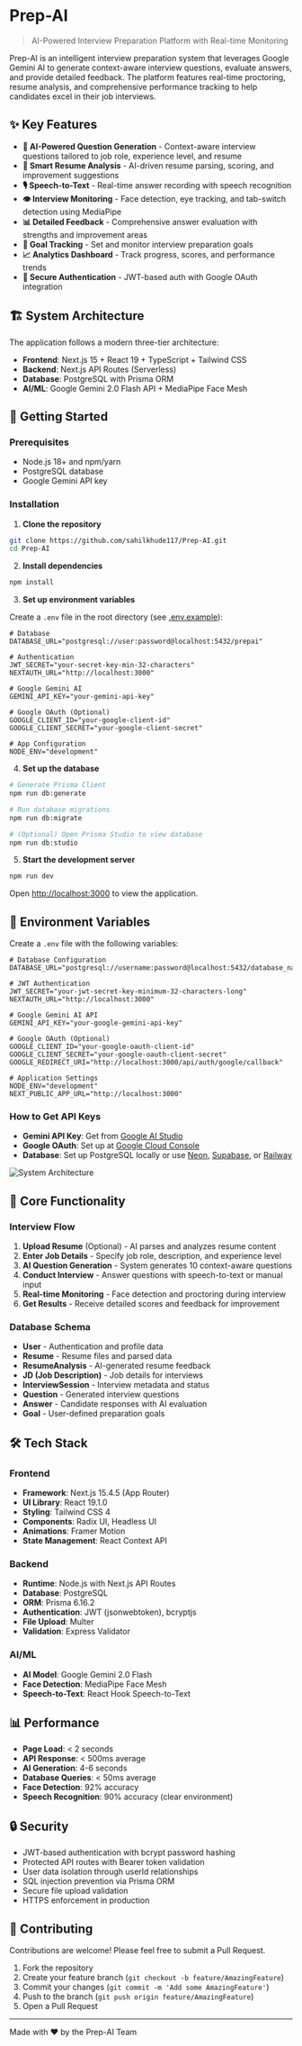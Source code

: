 # Prep-AI

> AI-Powered Interview Preparation Platform with Real-time Monitoring

Prep-AI is an intelligent interview preparation system that leverages Google Gemini AI to generate context-aware interview questions, evaluate answers, and provide detailed feedback. The platform features real-time proctoring, resume analysis, and comprehensive performance tracking to help candidates excel in their job interviews.

## ✨ Key Features

- **🤖 AI-Powered Question Generation** - Context-aware interview questions tailored to job role, experience level, and resume
- **📄 Smart Resume Analysis** - AI-driven resume parsing, scoring, and improvement suggestions
- **🎙️ Speech-to-Text** - Real-time answer recording with speech recognition
- **👁️ Interview Monitoring** - Face detection, eye tracking, and tab-switch detection using MediaPipe
- **📊 Detailed Feedback** - Comprehensive answer evaluation with strengths and improvement areas
- **🎯 Goal Tracking** - Set and monitor interview preparation goals
- **📈 Analytics Dashboard** - Track progress, scores, and performance trends
- **🔐 Secure Authentication** - JWT-based auth with Google OAuth integration

## 🏗️ System Architecture

The application follows a modern three-tier architecture:

- **Frontend**: Next.js 15 + React 19 + TypeScript + Tailwind CSS
- **Backend**: Next.js API Routes (Serverless)
- **Database**: PostgreSQL with Prisma ORM
- **AI/ML**: Google Gemini 2.0 Flash API + MediaPipe Face Mesh

## 🚀 Getting Started

### Prerequisites

- Node.js 18+ and npm/yarn
- PostgreSQL database
- Google Gemini API key

### Installation

1. **Clone the repository**
```bash
git clone https://github.com/sahilkhude117/Prep-AI.git
cd Prep-AI
```

2. **Install dependencies**
```bash
npm install
```

3. **Set up environment variables**

Create a `.env` file in the root directory (see [.env.example](#environment-variables)):

```env
# Database
DATABASE_URL="postgresql://user:password@localhost:5432/prepai"

# Authentication
JWT_SECRET="your-secret-key-min-32-characters"
NEXTAUTH_URL="http://localhost:3000"

# Google Gemini AI
GEMINI_API_KEY="your-gemini-api-key"

# Google OAuth (Optional)
GOOGLE_CLIENT_ID="your-google-client-id"
GOOGLE_CLIENT_SECRET="your-google-client-secret"

# App Configuration
NODE_ENV="development"
```

4. **Set up the database**
```bash
# Generate Prisma Client
npm run db:generate

# Run database migrations
npm run db:migrate

# (Optional) Open Prisma Studio to view database
npm run db:studio
```

5. **Start the development server**
```bash
npm run dev
```

Open [http://localhost:3000](http://localhost:3000) to view the application.

## 🔑 Environment Variables

Create a `.env` file with the following variables:

```env
# Database Configuration
DATABASE_URL="postgresql://username:password@localhost:5432/database_name"

# JWT Authentication
JWT_SECRET="your-jwt-secret-key-minimum-32-characters-long"
NEXTAUTH_URL="http://localhost:3000"

# Google Gemini AI API
GEMINI_API_KEY="your-google-gemini-api-key"

# Google OAuth (Optional)
GOOGLE_CLIENT_ID="your-google-oauth-client-id"
GOOGLE_CLIENT_SECRET="your-google-oauth-client-secret"
GOOGLE_REDIRECT_URI="http://localhost:3000/api/auth/google/callback"

# Application Settings
NODE_ENV="development"
NEXT_PUBLIC_APP_URL="http://localhost:3000"
```

### How to Get API Keys

- **Gemini API Key**: Get from [Google AI Studio](https://makersuite.google.com/app/apikey)
- **Google OAuth**: Set up at [Google Cloud Console](https://console.cloud.google.com/)
- **Database**: Set up PostgreSQL locally or use [Neon](https://neon.tech/), [Supabase](https://supabase.com/), or [Railway](https://railway.app/)

![System Architecture](./public/docs/system_architecture.jpg)

## 🎯 Core Functionality

### Interview Flow

1. **Upload Resume** (Optional) - AI parses and analyzes resume content
2. **Enter Job Details** - Specify job role, description, and experience level
3. **AI Question Generation** - System generates 10 context-aware questions
4. **Conduct Interview** - Answer questions with speech-to-text or manual input
5. **Real-time Monitoring** - Face detection and proctoring during interview
6. **Get Results** - Receive detailed scores and feedback for improvement

### Database Schema

- **User** - Authentication and profile data
- **Resume** - Resume files and parsed data
- **ResumeAnalysis** - AI-generated resume feedback
- **JD (Job Description)** - Job details for interviews
- **InterviewSession** - Interview metadata and status
- **Question** - Generated interview questions
- **Answer** - Candidate responses with AI evaluation
- **Goal** - User-defined preparation goals

## 🛠️ Tech Stack

### Frontend
- **Framework**: Next.js 15.4.5 (App Router)
- **UI Library**: React 19.1.0
- **Styling**: Tailwind CSS 4
- **Components**: Radix UI, Headless UI
- **Animations**: Framer Motion
- **State Management**: React Context API

### Backend
- **Runtime**: Node.js with Next.js API Routes
- **Database**: PostgreSQL
- **ORM**: Prisma 6.16.2
- **Authentication**: JWT (jsonwebtoken), bcryptjs
- **File Upload**: Multer
- **Validation**: Express Validator

### AI/ML
- **AI Model**: Google Gemini 2.0 Flash
- **Face Detection**: MediaPipe Face Mesh
- **Speech-to-Text**: React Hook Speech-to-Text

## 📊 Performance

- **Page Load**: < 2 seconds
- **API Response**: < 500ms average
- **AI Generation**: 4-6 seconds
- **Database Queries**: < 50ms average
- **Face Detection**: 92% accuracy
- **Speech Recognition**: 90% accuracy (clear environment)

## 🔒 Security

- JWT-based authentication with bcrypt password hashing
- Protected API routes with Bearer token validation
- User data isolation through userId relationships
- SQL injection prevention via Prisma ORM
- Secure file upload validation
- HTTPS enforcement in production

## 🤝 Contributing

Contributions are welcome! Please feel free to submit a Pull Request.

1. Fork the repository
2. Create your feature branch (`git checkout -b feature/AmazingFeature`)
3. Commit your changes (`git commit -m 'Add some AmazingFeature'`)
4. Push to the branch (`git push origin feature/AmazingFeature`)
5. Open a Pull Request

---

Made with ❤️ by the Prep-AI Team

